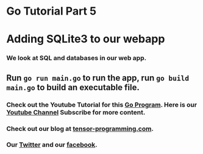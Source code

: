 # Go Tutorial Part 5
# Adding SQLite3 to our webapp

### We look at SQL and databases in our web app. 
## Run `go run main.go` to run the app, run `go build main.go` to build an executable file. 

### Check out the Youtube Tutorial for this [Go Program](https://youtu.be/KvKV_skpo3U). Here is our [Youtube Channel](https://www.youtube.com/channel/UCYqCZOwHbnPwyjawKfE21wg) Subscribe for more content.

### Check out our blog at [tensor-programming.com](http://tensor-programming.com/).

### Our [Twitter](https://twitter.com/TensorProgram) and our [facebook](https://www.facebook.com/Tensor-Programming-1197847143611799/).
